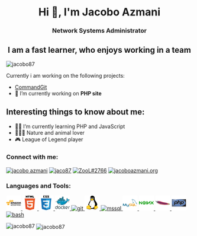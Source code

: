 <h1 align="center">Hi 👋, I'm Jacobo Azmani</h1>  
<h3 align="center">Network Systems Administrator</h3>
<h2 align="center">I am a fast learner, who enjoys working in a team</h2>
  
<p align="left"> <img src="https://komarev.com/ghpvc/?username=jacobo87&label=Profile%20views&color=0e75b6&style=flat" alt="jacobo87" /> </p>  


Currently i am working on the following projects:
- <a href="https://commandgit.es"> CommandGit</a>
- 🔭 I’m currently working on **PHP site**  


## Interesting things to know about me:

- 🧑‍💻 I’m currently learning PHP and JavaScript
- 👩🏼‍🌾 Nature and animal lover
- 🎮 League of Legend player

<h3 align="left">Connect with me:</h3>  
<p align="left">  
<a href="https://linkedin.com/in/jacobo-azmani" target="blank"><img align="center" src="https://raw.githubusercontent.com/rahuldkjain/github-profile-readme-generator/master/src/images/icons/Social/linked-in-alt.svg" alt="jacobo azmani" height="30" width="40" /></a>  
<a href="https://www.instagram.com/jacoazma/?hl=es" target="blank"><img align="center" src="https://raw.githubusercontent.com/rahuldkjain/github-profile-readme-generator/master/src/images/icons/Social/instagram.svg" alt="jaco87" height="30" width="40" /></a>  
<a href="https://discord.gg/ZooL#2766" target="blank"><img align="center" src="https://raw.githubusercontent.com/rahuldkjain/github-profile-readme-generator/master/src/images/icons/Social/discord.svg" alt="ZooL#2766" height="30" width="40" /></a>  
<a href="https://jacoboazmani.org" target="blank"><img align="center" src="https://raw.githubusercontent.com/rahuldkjain/github-profile-readme-generator/master/src/images/icons/Social/rss.svg" alt="jacoboazmani.org" height="30" width="40" /></a>  
</p>  
  
<h3 align="left">Languages and Tools:</h3>  
<p align="left"> 
<a href="https://aws.amazon.com" target="_blank" rel="noreferrer"> <img src="https://raw.githubusercontent.com/devicons/devicon/master/icons/amazonwebservices/amazonwebservices-original-wordmark.svg" alt="aws" width="40" height="40"/> </a>
<a href="https://www.w3.org/html/" target="_blank" rel="noreferrer"> <img src="https://raw.githubusercontent.com/devicons/devicon/master/icons/html5/html5-original-wordmark.svg" alt="html5" width="40" height="40"/> </a>  
<a href="https://www.w3schools.com/css/" target="_blank" rel="noreferrer"> <img src="https://raw.githubusercontent.com/devicons/devicon/master/icons/css3/css3-original-wordmark.svg" alt="css3" width="40" height="40"/> </a> 
<a href="https://www.docker.com/" target="_blank" rel="noreferrer"> <img src="https://raw.githubusercontent.com/devicons/devicon/master/icons/docker/docker-original-wordmark.svg" alt="docker" width="40" height="40"/> </a> 
<a href="https://git-scm.com/" target="_blank" rel="noreferrer"> <img src="https://www.vectorlogo.zone/logos/git-scm/git-scm-icon.svg" alt="git" width="40" height="40"/> </a> 
<a href="https://www.linux.org/" target="_blank" rel="noreferrer"> <img src="https://raw.githubusercontent.com/devicons/devicon/master/icons/linux/linux-original.svg" alt="linux" width="40" height="40"/> </a> 
<a href="https://www.microsoft.com/en-us/sql-server" target="_blank" rel="noreferrer"> <img src="https://www.svgrepo.com/show/303229/microsoft-sql-server-logo.svg" alt="mssql" width="40" height="40"/> </a> 
<a href="https://www.mysql.com/" target="_blank" rel="noreferrer"> <img src="https://raw.githubusercontent.com/devicons/devicon/master/icons/mysql/mysql-original-wordmark.svg" alt="mysql" width="40" height="40"/> </a> 
<a href="https://www.nginx.com" target="_blank" rel="noreferrer"> <img src="https://raw.githubusercontent.com/devicons/devicon/master/icons/nginx/nginx-original.svg" alt="nginx" width="40" height="40"/> </a>
 <a href="https://www.apache.com" target="_blank" rel="noreferrer"> <img src="https://raw.githubusercontent.com/devicons/devicon/master/icons/apache/apache-original.svg" alt="apache" width="40" height="40"/> </a> 
<a href="https://www.php.net" target="_blank" rel="noreferrer"> <img src="https://raw.githubusercontent.com/devicons/devicon/master/icons/php/php-original.svg" alt="php" width="40" height="40"/> </a>
<a href="https://www.gnu.org/software/bash/" target="_blank" rel="noreferrer"> <img src="https://www.vectorlogo.zone/logos/gnu_bash/gnu_bash-icon.svg" alt="bash" width="40" height="40"/> </a> </p>  
  
<p><img align="left" src="https://github-readme-stats.vercel.app/api/top-langs?username=jacobo87&show_icons=true&locale=en&layout=compact" alt="jacobo87" /></p>  
  
<p>&nbsp;<img align="center" src="https://github-readme-stats.vercel.app/api?username=jacobo87&show_icons=true&locale=en" alt="jacobo87" /></p>
